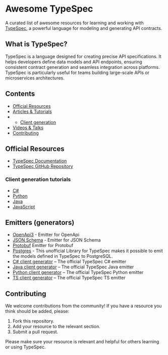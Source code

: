 # Awesome TypeSpec

A curated list of awesome resources for learning and working with [TypeSpec](https://typespec.io/), a powerful language for modeling and generating API contracts.

## What is TypeSpec?

TypeSpec is a language designed for creating precise API specifications. It helps developers define data models and API endpoints, ensuring consistent contract generation and seamless integration across platforms. TypeSpec is particularly useful for teams building large-scale APIs or microservices architectures.

## Contents

- [Official Resources](#official-resources)
- [Articles & Tutorials](#articles--tutorials)
- - [Client generation](#client-generation-tutorials)
- [Videos & Talks](#videos--talks)
- [Contributing](#contributing)

## Official Resources

- [TypeSpec Documentation](https://typespec.io/docs/)
- [TypeSpec GitHub Repository](https://github.com/microsoft/typespec)

### Client generation tutorials
- [C#](https://github.com/Azure/azure-sdk-for-net/blob/main/doc/DataPlaneCodeGeneration/AzureSDKCodeGeneration_DataPlane_Quickstart.md)
- [Python](https://github.com/Azure/azure-sdk-for-python/wiki/Dataplane-Codegen-Quick-Start)
- [Java](https://github.com/Azure/azure-sdk-for-java/wiki/TypeSpec-Java-Quickstart)
- [JavaScript](https://github.com/Azure/azure-sdk-for-js/blob/main/documentation/RLC-quickstart.md)

## Emitters (generators)
- [OpenApi3](https://www.npmjs.com/package/@typespec/openapi3) - Emitter for OpenApi
- [JSON Schema](https://www.npmjs.com/package/@typespec/json-schema) - Emitter for JSON Schema
- [Protobuf](https://www.npmjs.com/package/@typespec/protobuf) Emitter for Protobuf
- [Postgres](https://github.com/NielsCo/typespec-postgres) - This unofficial Library for TypeSpec makes it possible to emit the models defined in TypeSpec to PostgreSQL.
- [C# client generator](https://www.npmjs.com/package/@azure-tools/typespec-csharp) – The official TypeSpec C# emitter
- [Java client generator](https://www.npmjs.com/package/@azure-tools/typespec-java) – The official TypeSpec Java emitter
- [Python client generator](https://www.npmjs.com/package/@azure-tools/typespec-python) – The official TypeSpec Python emitter
- [TS client generator](https://www.npmjs.com/package/@azure-tools/typespec-ts) – The official TypeSpec TS emitter

## Contributing

We welcome contributions from the community! If you have a resource you think should be added, please:

1. Fork this repository.
2. Add your resource to the relevant section.
3. Submit a pull request.

Please make sure your resource is relevant and helpful for others learning or using TypeSpec.
